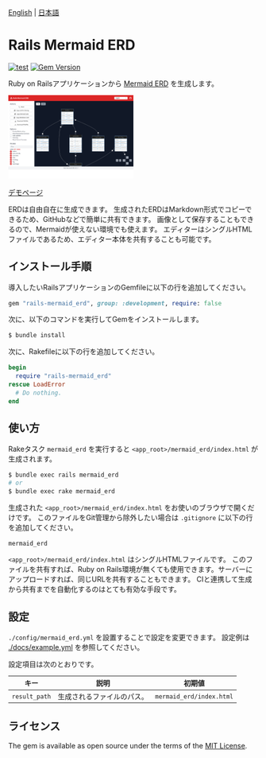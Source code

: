 [English](./README.md) | [日本語](./README.ja.md)

# Rails Mermaid ERD

[![test](https://github.com/koedame/rails-mermaid_erd/actions/workflows/run-test.yml/badge.svg)](https://github.com/koedame/rails-mermaid_erd/actions/workflows/run-test.yml)
[![Gem Version](https://badge.fury.io/rb/rails-mermaid_erd.svg)](https://rubygems.org/gems/rails-mermaid_erd)

Ruby on Railsアプリケーションから [Mermaid ERD](https://mermaid-js.github.io/mermaid/#/entityRelationshipDiagram) を生成します。

[<img src="./docs/screen_shot.png" width="50%">](./docs/screen_shot.png)

[デモページ](https://koedame.github.io/rails-mermaid_erd/example.html)

ERDは自由自在に生成できます。
生成されたERDはMarkdown形式でコピーできるため、GitHubなどで簡単に共有できます。
画像として保存することもできるので、Mermaidが使えない環境でも使えます。
エディターはシングルHTMLファイルであるため、エディター本体を共有することも可能です。

## インストール手順

導入したいRailsアプリケーションのGemfileに以下の行を追加してください。

```ruby
gem "rails-mermaid_erd", group: :development, require: false
```

次に、以下のコマンドを実行してGemをインストールします。

```bash
$ bundle install
```

次に、Rakefileに以下の行を追加してください。

```ruby
begin
  require "rails-mermaid_erd"
rescue LoadError
  # Do nothing.
end
```

## 使い方

Rakeタスク `mermaid_erd` を実行すると `<app_root>/mermaid_erd/index.html` が生成されます。

```bash
$ bundle exec rails mermaid_erd
# or
$ bundle exec rake mermaid_erd
```

生成された `<app_root>/mermaid_erd/index.html` をお使いのブラウザで開くだけです。
このファイルをGit管理から除外したい場合は `.gitignore` に以下の行を追加してください。

```.gitignore
mermaid_erd
```

`<app_root>/mermaid_erd/index.html` はシングルHTMLファイルです。
このファイルを共有すれば、Ruby on Rails環境が無くても使用できます。サーバーにアップロードすれば、同じURLを共有することもできます。
CIと連携して生成から共有までを自動化するのはとても有効な手段です。

## 設定

`./config/mermaid_erd.yml` を設置することで設定を変更できます。
設定例は [./docs/example.yml](./docs/example.yml) を参照してください。

設定項目は次のとおりです。

| キー | 説明 | 初期値 |
| --- | --- | --- |
| `result_path` | 生成されるファイルのパス。 | `mermaid_erd/index.html` |

<!--
TODO:
## Contributing

Contribution directions go here.
-->

## ライセンス

The gem is available as open source under the terms of the [MIT License](https://opensource.org/licenses/MIT).
